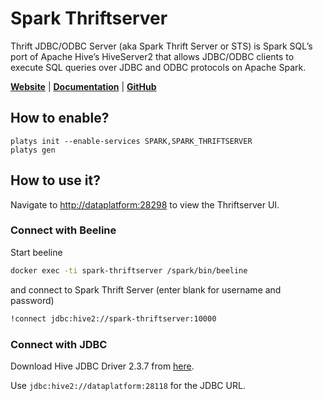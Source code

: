 # Spark Thriftserver

Thrift JDBC/ODBC Server (aka Spark Thrift Server or STS) is Spark SQL’s port of Apache Hive’s HiveServer2 that allows JDBC/ODBC clients to execute SQL queries over JDBC and ODBC protocols on Apache Spark.

**[Website](https://spark.apache.org/)** | **[Documentation](https://spark.apache.org/docs/latest/sql-distributed-sql-engine.html#running-the-thrift-jdbcodbc-server)** | **[GitHub](https://github.com/apache/spark/tree/master/sql/hive-thriftserver)**

## How to enable?

```
platys init --enable-services SPARK,SPARK_THRIFTSERVER
platys gen
```

## How to use it?

Navigate to <http://dataplatform:28298> to view the Thriftserver UI.

### Connect with Beeline

Start beeline

```bash
docker exec -ti spark-thriftserver /spark/bin/beeline
```

and connect to Spark Thrift Server (enter blank for username and password)

```bash
!connect jdbc:hive2://spark-thriftserver:10000
```

### Connect with JDBC

Download Hive JDBC Driver 2.3.7 from [here](https://repo1.maven.org/maven2/org/apache/hive/hive-jdbc/2.3.7/hive-jdbc-2.3.7.jar).

Use `jdbc:hive2://dataplatform:28118` for the JDBC URL.
